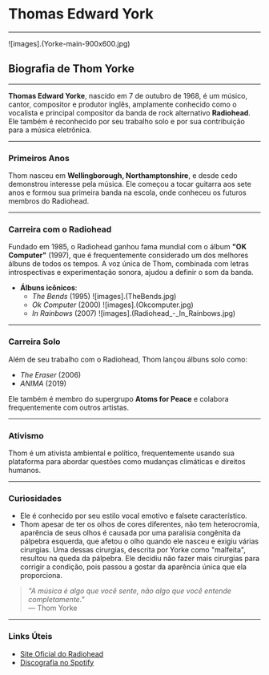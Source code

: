 # Thomas Edward York
---
![images].(Yorke-main-900x600.jpg) 

## Biografia de Thom Yorke
---
**Thomas Edward Yorke**, nascido em 7 de outubro de 1968, é um músico, cantor, compositor e produtor inglês, amplamente conhecido como o vocalista e principal compositor da banda de rock alternativo **Radiohead**. Ele também é reconhecido por seu trabalho solo e por sua contribuição para a música eletrônica.

---
### Primeiros Anos
Thom nasceu em **Wellingborough, Northamptonshire**, e desde cedo demonstrou interesse pela música. Ele começou a tocar guitarra aos sete anos e formou sua primeira banda na escola, onde conheceu os futuros membros do Radiohead.

---
### Carreira com o Radiohead
Fundado em 1985, o Radiohead ganhou fama mundial com o álbum **"OK Computer"** (1997), que é frequentemente considerado um dos melhores álbuns de todos os tempos. A voz única de Thom, combinada com letras introspectivas e experimentação sonora, ajudou a definir o som da banda.

- **Álbuns icônicos**:
    - *The Bends* (1995)
    ![images].(TheBends.jpg)
    - *Ok Computer* (2000)
    ![images].(Okcomputer.jpg)
    - *In Rainbows* (2007)
    ![images].(Radiohead_-_In_Rainbows.jpg)

---
### Carreira Solo
Além de seu trabalho com o Radiohead, Thom lançou álbuns solo como:
- *The Eraser* (2006)
- *ANIMA* (2019)

Ele também é membro do supergrupo **Atoms for Peace** e colabora frequentemente com outros artistas.

---
### Ativismo
Thom é um ativista ambiental e político, frequentemente usando sua plataforma para abordar questões como mudanças climáticas e direitos humanos.

---
### Curiosidades
- Ele é conhecido por seu estilo vocal emotivo e falsete característico.
- Thom apesar de ter os olhos de cores diferentes, não tem heterocromia, aparência de seus olhos é causada por uma paralisia congênita da pálpebra esquerda, que afetou o olho quando ele nasceu e exigiu várias cirurgias. Uma dessas cirurgias, descrita por Yorke como "malfeita", resultou na queda da pálpebra. Ele decidiu não fazer mais cirurgias para corrigir a condição, pois passou a gostar da aparência única que ela proporciona. 

> *"A música é algo que você sente, não algo que você entende completamente."*  
> — Thom Yorke

---
### Links Úteis
- [Site Oficial do Radiohead](https://www.radiohead.com)
- [Discografia no Spotify](https://www.spotify.com)
